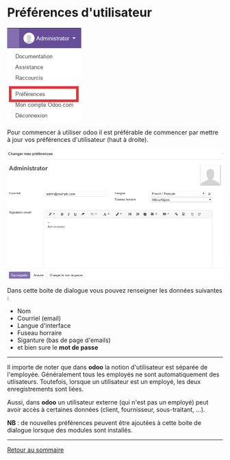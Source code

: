 # Préférences d'utilisateur
![](./images/user-preferences.png)

Pour commencer à utiliser odoo il est préférable de commencer par mettre à jour vos préférences d'utilisateur (haut à droite).

![](./images/user-preferences-details.png)

Dans cette boite de dialogue vous pouvez renseigner les données suivantes :
- Nom
- Courriel (email)
- Langue d'interface
- Fuseau horraire
- Siganture (bas de page d'emails)
- et bien sure le **mot de passe**

----
Il importe de noter que dans **odoo** la notion d'utilisateur est séparée de l'employée. Généralement tous les employés ne sont automatiquement des utlisateurs. Toutefois, lorsque un utilisateur est un employé, les deux enregistrements sont liées.

Aussi, dans **odoo** un utilisateur externe (qui n'est pas un employé) peut avoir accès à certaines données (client, fournisseur, sous-traitant, ...).

**NB** : de nouvelles préférences peuvent être ajoutées à cette boite de dialogue lorsque des modules sont installés. 

----
[Retour au sommaire](./odoo-usecases.md)